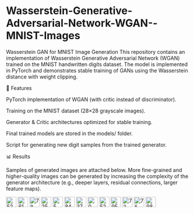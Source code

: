 # Wasserstein-Generative-Adversarial-Network-WGAN--MNIST-Images
Wasserstein GAN for MNIST Image Generation  This repository contains an implementation of Wasserstein Generative Adversarial Network (WGAN) trained on the MNIST handwritten digits dataset. The model is implemented in PyTorch and demonstrates stable training of GANs using the Wasserstein distance with weight clipping.

🚀 Features

PyTorch implementation of WGAN (with critic instead of discriminator).

Training on the MNIST dataset (28×28 grayscale images).

Generator & Critic architectures optimized for stable training.

Final trained models are stored in the models/ folder.

Script for generating new digit samples from the trained generator.

📊 Results

Samples of generated images are attached below.
More fine-grained and higher-quality images can be generated by increasing the complexity of the generator architecture (e.g., deeper layers, residual connections, larger feature maps).

<img width="28" height="28" alt="52" src="https://github.com/user-attachments/assets/371cd12c-8bc3-4d6f-aedf-a652f8112982" />
<img width="28" height="28" alt="61" src="https://github.com/user-attachments/assets/059ec3ab-83c9-40c7-b169-175b381230a4" />
<img width="28" height="28" alt="78" src="https://github.com/user-attachments/assets/b4445965-11e5-44e5-b3c3-0a92cfb63e1f" />
<img width="28" height="28" alt="25" src="https://github.com/user-attachments/assets/4e911afe-77e9-4653-9fa5-c60e11212382" />
<img width="28" height="28" alt="5" src="https://github.com/user-attachments/assets/fd0dc791-058c-452c-a2df-7bf6772102ee" />
<img width="28" height="28" alt="84" src="https://github.com/user-attachments/assets/0b72fcb3-7229-4e40-a434-9e3c8559e50f" />
<img width="28" height="28" alt="37" src="https://github.com/user-attachments/assets/f154db29-258a-4023-836b-0fecfbbb23b6" />
<img width="28" height="28" alt="0" src="https://github.com/user-attachments/assets/09e5e9e9-da3a-42b0-94d8-959b1609d229" />
<img width="28" height="28" alt="52" src="https://github.com/user-attachments/assets/b53e4fee-99e7-456d-91b7-70e6b668c00f" />
<img width="28" height="28" alt="95" src="https://github.com/user-attachments/assets/1301e1d2-cd0f-45f2-bb9c-add19191f363" />
<img width="28" height="28" alt="73" src="https://github.com/user-attachments/assets/a8a4847d-830d-4392-9e4f-84960354cdb0" />
<img width="28" height="28" alt="75" src="https://github.com/user-attachments/assets/a7c641cd-3cf3-4e6c-be66-ec5c0b9aae07" />
<img width="28" height="28" alt="98" src="https://github.com/user-attachments/assets/3431b461-5976-4dcd-9a1d-51710274641d" />

